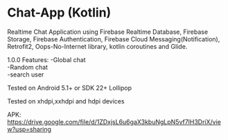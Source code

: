 # Chat-App (Kotlin)
Realtime Chat Application using Firebase Realtime Database, Firebase Storage, Firebase Authentication, Firebase Cloud Messaging(Notification), Retrofit2, Oops-No-Internet library,
kotlin coroutines and Glide.

1.0.0 
Features: 
-Global chat  
-Random chat  
-search user  

Tested on Android 5.1+ or SDK 22+ Lollipop

Tested on xhdpi,xxhdpi and hdpi devices


APK: https://drive.google.com/file/d/1ZDxjsL6u6gaX3kbuNgLpN5vf7lH3DriX/view?usp=sharing
